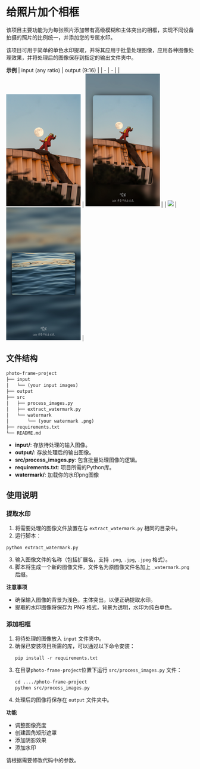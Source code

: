 # 给照片加个相框

该项目主要功能为为每张照片添加带有高级模糊和主体突出的相框，实现不同设备拍摄的照片的比例统一，并添加您的专属水印。

该项目可用于简单的单色水印提取，并将其应用于批量处理图像，应用各种图像处理效果，并将处理后的图像保存到指定的输出文件夹中。

**示例**
| input (any ratio) | output (9:16) |
| - | - |
| <img src="./input/Joker-PS.jpg" width="200"/> | <img src="./output/framed_Joker-PS.jpg" width="200"/> |
| <img src="./input/DSC07664.jpg" width="200"/> | <img src="./output/framed_DSC07664.jpg" width="200"/> |

## 文件结构

```
photo-frame-project
├── input
│   └── (your input images)
├── output
├── src
│   ├── process_images.py
│   ├── extract_watermark.py
│   └── watermark
│       └── (your watermark .png)
├── requirements.txt
└── README.md
```

- **input/**: 存放待处理的输入图像。
- **output/**: 存放处理后的输出图像。
- **src/process_images.py**: 包含批量处理图像的逻辑。
- **requirements.txt**: 项目所需的Python库。
- **watermark/**: 加载你的水印png图像

## 使用说明

### 提取水印

1. 将需要处理的图像文件放置在与 `extract_watermark.py` 相同的目录中。
2. 运行脚本：
```sh
python extract_watermark.py
```
3. 输入图像文件的名称（包括扩展名，支持 `.png`, `.jpg`, `.jpeg` 格式）。
4. 脚本将生成一个新的图像文件，文件名为原图像文件名加上 `_watermark.png` 后缀。

**注意事项**
- 确保输入图像的背景为浅色，主体突出，以便正确提取水印。
- 提取的水印图像将保存为 PNG 格式，背景为透明，水印为纯白单色。


### 添加相框

1. 将待处理的图像放入 `input` 文件夹中。
2. 确保已安装项目所需的库，可以通过以下命令安装：
   ```
   pip install -r requirements.txt
   ```
3. 在目录`photo-frame-project`位置下运行 `src/process_images.py` 文件：
   ```
   cd ..../photo-frame-project
   python src/process_images.py
   ```
4. 处理后的图像将保存在 `output` 文件夹中。

**功能**

- 调整图像亮度
- 创建圆角矩形遮罩
- 添加阴影效果
- 添加水印

请根据需要修改代码中的参数。